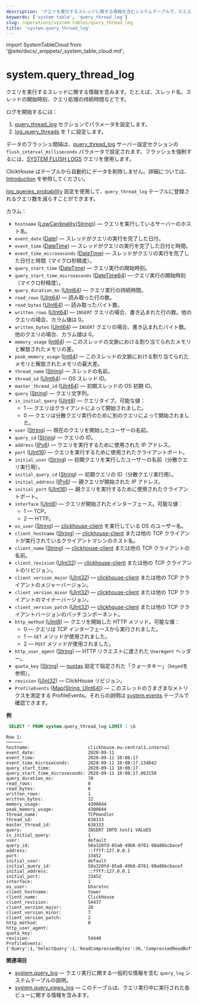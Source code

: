 ```yaml
---
description: 'クエリを実行するスレッドに関する情報を含むシステムテーブルで、たとえばスレッド名、スレッドの開始時刻、クエリ処理の持続時間などが含まれます。'
keywords: ['system table', 'query_thread_log']
slug: /operations/system-tables/query_thread_log
title: 'system.query_thread_log'
---
```


import SystemTableCloud from '@site/docs/_snippets/_system_table_cloud.md';


# system.query_thread_log

<SystemTableCloud/>

クエリを実行するスレッドに関する情報を含みます。たとえば、スレッド名、スレッドの開始時刻、クエリ処理の持続時間などです。

ログを開始するには：

1.  [query_thread_log](/operations/server-configuration-parameters/settings#query_thread_log) セクションでパラメータを設定します。
2.  [log_query_threads](/operations/settings/settings#log_query_threads) を 1 に設定します。

データのフラッシュ間隔は、[query_thread_log](/operations/server-configuration-parameters/settings#query_thread_log) サーバー設定セクションの `flush_interval_milliseconds` パラメータで設定されます。フラッシュを強制するには、[SYSTEM FLUSH LOGS](/sql-reference/statements/system#flush-logs) クエリを使用します。

ClickHouse はテーブルから自動的にデータを削除しません。詳細については、[Introduction](/operations/system-tables/overview#system-tables-introduction) を参照してください。

[log_queries_probability](/operations/settings/settings#log_queries_probability) 設定を使用して、`query_thread_log` テーブルに登録されるクエリ数を減らすことができます。

カラム：

- `hostname` ([LowCardinality(String)](../../sql-reference/data-types/string.md)) — クエリを実行しているサーバーのホスト名。
- `event_date` ([Date](../../sql-reference/data-types/date.md)) — スレッドがクエリの実行を完了した日付。
- `event_time` ([DateTime](../../sql-reference/data-types/datetime.md)) — スレッドがクエリの実行を完了した日付と時間。
- `event_time_microseconds` ([DateTime](../../sql-reference/data-types/datetime.md)) — スレッドがクエリの実行を完了した日付と時間（マイクロ秒精度）。
- `query_start_time` ([DateTime](../../sql-reference/data-types/datetime.md)) — クエリ実行の開始時刻。
- `query_start_time_microseconds` ([DateTime64](../../sql-reference/data-types/datetime64.md)) — クエリ実行の開始時刻（マイクロ秒精度）。
- `query_duration_ms` ([UInt64](/sql-reference/data-types/int-uint#integer-ranges)) — クエリ実行の持続時間。
- `read_rows` ([UInt64](/sql-reference/data-types/int-uint#integer-ranges)) — 読み取った行の数。
- `read_bytes` ([UInt64](/sql-reference/data-types/int-uint#integer-ranges)) — 読み取ったバイト数。
- `written_rows` ([UInt64](/sql-reference/data-types/int-uint#integer-ranges)) — `INSERT` クエリの場合、書き込まれた行の数。他のクエリの場合、カラム値は 0。
- `written_bytes` ([UInt64](/sql-reference/data-types/int-uint#integer-ranges)) — `INSERT` クエリの場合、書き込まれたバイト数。他のクエリの場合、カラム値は 0。
- `memory_usage` ([Int64](../../sql-reference/data-types/int-uint.md)) — このスレッドの文脈における割り当てられたメモリと解放されたメモリの差。
- `peak_memory_usage` ([Int64](../../sql-reference/data-types/int-uint.md)) — このスレッドの文脈における割り当てられたメモリと解放されたメモリの最大差。
- `thread_name` ([String](../../sql-reference/data-types/string.md)) — スレッドの名前。
- `thread_id` ([UInt64](../../sql-reference/data-types/int-uint.md)) — OS スレッド ID。
- `master_thread_id` ([UInt64](/sql-reference/data-types/int-uint#integer-ranges)) — 初期スレッドの OS 初期 ID。
- `query` ([String](../../sql-reference/data-types/string.md)) — クエリ文字列。
- `is_initial_query` ([UInt8](/sql-reference/data-types/int-uint#integer-ranges)) — クエリタイプ。可能な値：
    - 1 — クエリはクライアントによって開始されました。
    - 0 — クエリは分散クエリ実行のために別のクエリによって開始されました。
- `user` ([String](../../sql-reference/data-types/string.md)) — 現在のクエリを開始したユーザーの名前。
- `query_id` ([String](../../sql-reference/data-types/string.md)) — クエリの ID。
- `address` ([IPv6](../../sql-reference/data-types/ipv6.md)) — クエリを実行するために使用された IP アドレス。
- `port` ([UInt16](/sql-reference/data-types/int-uint#integer-ranges)) — クエリを実行するために使用されたクライアントポート。
- `initial_user` ([String](../../sql-reference/data-types/string.md)) — 初期クエリを実行したユーザーの名前（分散クエリ実行用）。
- `initial_query_id` ([String](../../sql-reference/data-types/string.md)) — 初期クエリの ID（分散クエリ実行用）。
- `initial_address` ([IPv6](../../sql-reference/data-types/ipv6.md)) — 親クエリが開始された IP アドレス。
- `initial_port` ([UInt16](/sql-reference/data-types/int-uint#integer-ranges)) — 親クエリを実行するために使用されたクライアントポート。
- `interface` ([UInt8](/sql-reference/data-types/int-uint#integer-ranges)) — クエリが開始されたインターフェース。可能な値：
    - 1 — TCP。
    - 2 — HTTP。
- `os_user` ([String](../../sql-reference/data-types/string.md)) — [clickhouse-client](../../interfaces/cli.md) を実行している OS のユーザー名。
- `client_hostname` ([String](../../sql-reference/data-types/string.md)) — [clickhouse-client](../../interfaces/cli.md) または他の TCP クライアントが実行されているクライアントマシンのホスト名。
- `client_name` ([String](../../sql-reference/data-types/string.md)) — [clickhouse-client](../../interfaces/cli.md) または他の TCP クライアントの名前。
- `client_revision` ([UInt32](../../sql-reference/data-types/int-uint.md)) — [clickhouse-client](../../interfaces/cli.md) または他の TCP クライアントのリビジョン。
- `client_version_major` ([UInt32](../../sql-reference/data-types/int-uint.md)) — [clickhouse-client](../../interfaces/cli.md) または他の TCP クライアントのメジャーバージョン。
- `client_version_minor` ([UInt32](../../sql-reference/data-types/int-uint.md)) — [clickhouse-client](../../interfaces/cli.md) または他の TCP クライアントのマイナーバージョン。
- `client_version_patch` ([UInt32](../../sql-reference/data-types/int-uint.md)) — [clickhouse-client](../../interfaces/cli.md) または他の TCP クライアントバージョンのパッチコンポーネント。
- `http_method` ([UInt8](/sql-reference/data-types/int-uint#integer-ranges)) — クエリを開始した HTTP メソッド。可能な値：
    - 0 — クエリは TCP インターフェースから実行されました。
    - 1 — `GET` メソッドが使用されました。
    - 2 — `POST` メソッドが使用されました。
- `http_user_agent` ([String](../../sql-reference/data-types/string.md)) — HTTP リクエストに渡された `UserAgent` ヘッダー。
- `quota_key` ([String](../../sql-reference/data-types/string.md)) — [quotas](../../operations/quotas.md) 設定で指定された「クォータキー」（`keyed`を参照）。
- `revision` ([UInt32](../../sql-reference/data-types/int-uint.md)) — ClickHouse リビジョン。
- `ProfileEvents` ([Map(String, UInt64)](../../sql-reference/data-types/array.md)) — このスレッドのさまざまなメトリクスを測定する ProfileEvents。それらの説明は [system.events](/operations/system-tables/events) テーブルで確認できます。

**例**

```sql
 SELECT * FROM system.query_thread_log LIMIT 1 \G
```

```text
Row 1:
──────
hostname:                      clickhouse.eu-central1.internal
event_date:                    2020-09-11
event_time:                    2020-09-11 10:08:17
event_time_microseconds:       2020-09-11 10:08:17.134042
query_start_time:              2020-09-11 10:08:17
query_start_time_microseconds: 2020-09-11 10:08:17.063150
query_duration_ms:             70
read_rows:                     0
read_bytes:                    0
written_rows:                  1
written_bytes:                 12
memory_usage:                  4300844
peak_memory_usage:             4300844
thread_name:                   TCPHandler
thread_id:                     638133
master_thread_id:              638133
query:                         INSERT INTO test1 VALUES
is_initial_query:              1
user:                          default
query_id:                      50a320fd-85a8-49b8-8761-98a86bcbacef
address:                       ::ffff:127.0.0.1
port:                          33452
initial_user:                  default
initial_query_id:              50a320fd-85a8-49b8-8761-98a86bcbacef
initial_address:               ::ffff:127.0.0.1
initial_port:                  33452
interface:                     1
os_user:                       bharatnc
client_hostname:               tower
client_name:                   ClickHouse
client_revision:               54437
client_version_major:          20
client_version_minor:          7
client_version_patch:          2
http_method:                   0
http_user_agent:
quota_key:
revision:                      54440
ProfileEvents:        {'Query':1,'SelectQuery':1,'ReadCompressedBytes':36,'CompressedReadBufferBlocks':1,'CompressedReadBufferBytes':10,'IOBufferAllocs':1,'IOBufferAllocBytes':89,'ContextLock':15,'RWLockAcquiredReadLocks':1}
```

**関連項目**

- [system.query_log](/operations/system-tables/query_log) — クエリ実行に関する一般的な情報を含む `query_log` システムテーブルの説明。
- [system.query_views_log](/operations/system-tables/query_views_log) — このテーブルは、クエリ実行中に実行された各ビューに関する情報を含みます。
